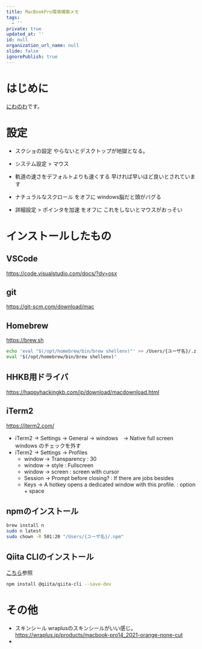 ```yaml
---
title: MacBookPro環境構築メモ
tags:
  - ''
private: true
updated_at: ''
id: null
organization_url_name: null
slide: false
ignorePublish: true
---
```

# はじめに
[にわのわ](https://twitter.com/niwa_nowa)です。

# 設定
- スクショの設定
やらないとデスクトップが地獄となる。

- システム設定 > マウス
 - 軌道の速さをデフォルトよりも速くする
 早ければ早いほど良いとされています
 - ナチュラルなスクロール をオフに
 windows脳だと頭がバグる
 - 詳細設定 > ポインタを加速 をオフに
 これをしないとマウスがおっそい

# インストールしたもの

## VSCode
https://code.visualstudio.com/docs/?dv=osx

## git

https://git-scm.com/download/mac

## Homebrew
https://brew.sh

```bash
echo 'eval "$(/opt/homebrew/bin/brew shellenv)"' >> /Users/{ユーザ名}/.zprofile
eval "$(/opt/homebrew/bin/brew shellenv)"
```

## HHKB用ドライバ

https://happyhackingkb.com/jp/download/macdownload.html

## iTerm2

https://iterm2.com/

- iTerm2 -> Settings -> General -> windows　-> Native full screen windows のチェックを外す
- iTerm2 -> Settings -> Profiles
  - window -> Transparency : 30 
  - window -> style : Fullscreen
  - window -> screen : screen with cursor
  - Session -> Prompt before closing? : If there are jobs besides 
  - Keys -> A hotkey opens a dedicated window with this profile. : option + space


## npmのインストール
```bash
brew install n
sudo n latest
sudo chown -R 501:20 "/Users/{ユーザ名}/.npm"
```

## Qiita CLIのインストール
[こちら](https://github.com/increments/qiita-cli)参照
```bash
npm install @qiita/qiita-cli --save-dev
```

# その他
- スキンシール
wraplusのスキンシールがいい感じ。
https://wraplus.jp/products/macbook-pro14_2021-orange-none-cut
-   